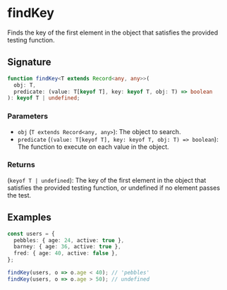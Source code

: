 # findKey

Finds the key of the first element in the object that satisfies the provided testing function.

## Signature

```typescript
function findKey<T extends Record<any, any>>(
  obj: T,
  predicate: (value: T[keyof T], key: keyof T, obj: T) => boolean
): keyof T | undefined;
```

### Parameters

- `obj` (`T extends Record<any, any>`): The object to search.
- `predicate` (`(value: T[keyof T], key: keyof T, obj: T) => boolean`): The function to execute on each value in the object.

### Returns

(`keyof T | undefined`): The key of the first element in the object that satisfies the provided testing function, or undefined if no element passes the test.

## Examples

```typescript
const users = {
  pebbles: { age: 24, active: true },
  barney: { age: 36, active: true },
  fred: { age: 40, active: false },
};

findKey(users, o => o.age < 40); // 'pebbles'
findKey(users, o => o.age > 50); // undefined
```
